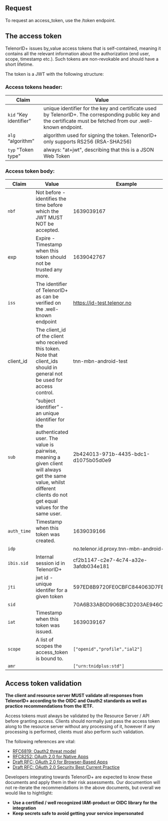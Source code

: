 ## Request

To request an access_token, use the /token endpoint.

## The access token

TelenorID\+ issues by_value access tokens that is self-contained, meaning it contains all the relevant information about the authorization (end user, scope, timestamp etc.). Such tokens are non-revokable and should have a short lifetime.

The token is a JWT with the following structure:

### Access tokens header:

| Claim                | Value                                                                                                                                                              |
|----------------------|--------------------------------------------------------------------------------------------------------------------------------------------------------------------|
| ```kid``` “Key identifier” | unique identifier for the key and certificate used by TelenorID\+. The corresponding public key and the certificate must be fetched from our .well-known endpoint. |
| ```alg``` “algorithm”      | algorithm used for signing the token. TelenorID\+ only supports RS256 (RSA-SHA256)                                                                                 |
| ```typ``` "Token type"     | always: "at+jwt", describing that this is a JSON Web Token                                                                                                         |

### Access token body:

| Claim     | Value                                                                        | Example                                  |
|-----------|------------------------------------------------------------------------------|------------------------------------------|
| ```nbf```       | Not before - identifies the time before which the JWT MUST NOT be accepted.  | 1639039167                               |
| exp       | Expire - Timestamp when this token should not be trusted any more.           | 1639042767                               |
| ```iss```       | The identifier of TelenorID\+ as can be verified on the .well-known endpoint | https://id-test.telenor.no               |
| client_id | The client_id of the client who received this token. Note that client_ids should in general not be used for access control.                                                                                   | tnn-mbn-android-test                     |
| ```sub```       | “subject identifier” - an unique identifier for the authenticated user. The value is pairwise, meaning a given client will always get the same value, whilst different clients do not get equal values for the same user.  |                       2b424013-971b-4435-bdc1-d1075b05d0e9     |
| ```auth_time``` | Timestamp when this token was created.                                       | 1639039166                               |
| ```idp```       |                                                                              | no.telenor.id.proxy.tnn-mbn-android-test |
| ```ibis.sid```  | Internal session id in TelenorID\+                                           | cf2b1147-c2e7-4c74-a32e-3afdb034e181     |
| ```jti```       | jwt id - unique identifer for a given token                                  | 597ED8B9720FE0CBFC844063D7FED863         |
| ```sid```       |                                                                              | 70A6B33AB0D906BC3D203AE946CCC63B         |
| ```iat```       | Timestamp when this token was issued.                                        | 1639039167                               |
| ```scope```     | A list of scopes the access_token is bound to.                               | `["openid","profile","ial2"]`            |
| ```amr```       |                                                                              | `["urn:tnidplus:std"]`                   |

## Access token validation

**The client and resource server MUST validate all responses from TelenorID\+ according to the OIDC and Oauth2 standards as well as practice recommendations from the IETF.**

Access tokens must always be validated by the Resource Server / API before granting access. Clients should normally just pass the access token along to the resource server without any processing of it, however if any processing is performed, clients must also perform such validation.

The following references are vital:

- [RFC6819: Oauth2 threat model](https://tools.ietf.org/html/rfc6819)
- [RFC8252: OAuth 2.0 for Native Apps](https://tools.ietf.org/html/rfc8252)
- [Draft RFC: OAuth 2.0 for Browser-Based Apps](https://tools.ietf.org/html/draft-ietf-oauth-browser-based-apps-03)
- [Draft RFC: OAuth 2.0 Security Best Current Practice](https://tools.ietf.org/html/draft-ietf-oauth-security-topics-13)

Developers integrating towards TelenorID\+ are expected to know these documents and apply them in their risk assessments. Our documention will not re-iterate the recommendations in the above documents, but overall we would like to hightlight:

- **Use a certified / well recognized IAM-product or OIDC library for the integration**
- **Keep secrets safe to avoid getting your service impersonated**
